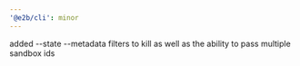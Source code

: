```yaml
---
'@e2b/cli': minor
---
```


added --state --metadata filters to kill as well as the ability to pass multiple sandbox ids
